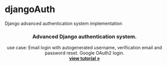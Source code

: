# djangoAuth
Django advanced authentication system implementation

<p align="center">
    

  <h3 align="center">Advanced Django authentication system.</h3>

  <p align="center">
    use case: Email login with autogenerated username, verification email and password reset. Google OAuth2 login.
    <br />
    <a href="https://www.kowe.io/projects/advanced-django-authentication/"><strong>view tutorial »</strong></a>
    <br />
  </p>
</p>

